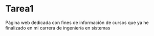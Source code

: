 # Tarea1
Página web dedicada con fines de información de cursos que ya he finalizado en mi carrera de ingeniería en sistemas
